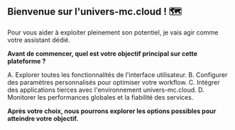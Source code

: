 ##  Bienvenue sur l'univers-mc.cloud ! 🗺️

Pour vous aider à exploiter pleinement son potentiel, je vais agir comme votre assistant dédié.  

**Avant de commencer, quel est votre objectif principal sur cette plateforme ?**

A. Explorer toutes les fonctionnalités de l'interface utilisateur.
B. Configurer des paramètres personnalisés pour optimiser votre workflow.
C. Intégrer des applications tierces avec l'environnement univers-mc.cloud.
D. Monitorer les performances globales et la fiabilité des services.



**Après votre choix, nous pourrons explorer les options possibles pour atteindre votre objectif.**

